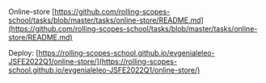 Online-store [https://github.com/rolling-scopes-school/tasks/blob/master/tasks/online-store/README.md](https://github.com/rolling-scopes-school/tasks/blob/master/tasks/online-store/README.md)

Deploy: [https://rolling-scopes-school.github.io/evgenialeleo-JSFE2022Q1/online-store/](https://rolling-scopes-school.github.io/evgenialeleo-JSFE2022Q1/online-store/)
